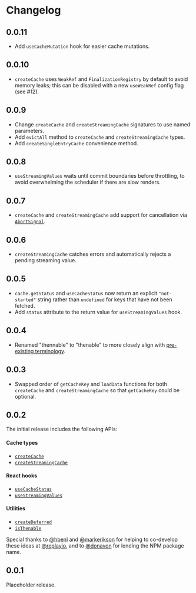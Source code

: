 # Changelog

## 0.0.11
* Add `useCacheMutation` hook for easier cache mutations.

## 0.0.10
* `createCache` uses `WeakRef` and `FinalizationRegistry` by default to avoid memory leaks; this can be disabled with a new `useWeakRef` config flag (see #12).

## 0.0.9
* Change `createCache` and `createStreamingCache` signatures to use named parameters.
* Add `evictAll` method to `createCache` and `createStreamingCache` types.
* Add `createSingleEntryCache` convenience method.

## 0.0.8
* `useStreamingValues` waits until commit boundaries before throttling, to avoid overwhelming the scheduler if there are slow renders.

## 0.0.7
* `createCache` and `createStreamingCache` add support for cancellation via [`AbortSignal`](https://developer.mozilla.org/en-US/docs/Web/API/AbortSignal).

## 0.0.6
* `createStreamingCache` catches errors and automatically rejects a pending streaming value.

## 0.0.5
* `cache.getStatus` and `useCacheStatus` now return an explicit `"not-started"` string rather than `undefined` for keys that have not been fetched.
* Add `status` attribute to the return value for `useStreamingValues` hook.

## 0.0.4
* Renamed "thennable" to "thenable" to more closely align with [pre-existing terminology](https://developer.mozilla.org/en-US/docs/Web/JavaScript/Reference/Global_Objects/Promise#thenables).

## 0.0.3
* Swapped order of `getCacheKey` and `loadData` functions for both `createCache` and `createStreamingCache` so that `getCacheKey` could be optional.

## 0.0.2
The initial release includes the following APIs:
#### Cache types
* [`createCache`](https://suspense-npm.vercel.app/createCache)
* [`createStreamingCache`](https://suspense-npm.vercel.app/createStreamingCache)
#### React hooks
* [`useCacheStatus`](https://suspense-npm.vercel.app/useCacheStatus)
* [`useStreamingValues`](https://suspense-npm.vercel.app/useStreamingValues)
#### Utilities
* [`createDeferred`](https://suspense-npm.vercel.app/createDeferred)
* [`isThenable`](https://suspense-npm.vercel.app/isThenable)

Special thanks to [@hbenl](https://github.com/hbenl) and [@markerikson](https://github.com/markerikson) for helping to co-develop these ideas at [@replayio](https://github.com/replayio), and to [@donavon](https://github.com/donavon) for lending the NPM package name.

## 0.0.1
Placeholder release.
